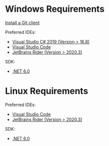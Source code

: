 <!--
	This file is part of MTProto Project (https://github.com/MTProto/MTProto).
	Copyright (c) 2021 MTProto Authors.

	This library is free software: you can redistribute it and/or modify
	it under the terms of the GNU General Public License as published by
	the Free Software Foundation, version 3.

	This library is distributed in the hope that it will be useful, but
	WITHOUT ANY WARRANTY; without even the implied warranty of
	MERCHANTABILITY or FITNESS FOR A PARTICULAR PURPOSE. See the GNU
	General Public License for more details.

	You should have received a copy of the GNU General Public License
	along with this source code of library. 
	If not, see <http://www.gnu.org/licenses/>.
-->

Windows Requirements
====================
[Install a Git client](http://help.github.com/articles/set-up-git)

Preferred IDEs:
 * [Visual Studio C# 2019 (Version > 16.8)](https://visualstudio.microsoft.com/downloads)
 * [Visual Studio Code](https://code.visualstudio.com/download)
 * [JetBrains Rider (Version > 2020.3)](https://www.jetbrains.com/en-us/rider/download)

SDK:
 * [.NET 6.0](https://dotnet.microsoft.com/download/dotnet/6.0)

Linux Requirements
==================

Preferred IDEs:
 * [Visual Studio Code](https://code.visualstudio.com/download)
 * [JetBrains Rider (Version > 2020.3)](https://www.jetbrains.com/en-us/rider/download)

SDK:
 * [.NET 6.0](https://dotnet.microsoft.com/download/dotnet/5.0)
